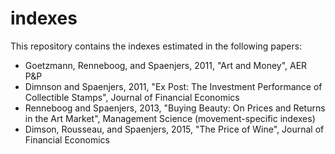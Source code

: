 # indexes

This repository contains the indexes estimated in the following papers:
* Goetzmann, Renneboog, and Spaenjers, 2011, "Art and Money", AER P&P
* Dimnson and Spaenjers, 2011, "Ex Post: The Investment Performance of Collectible Stamps", Journal of Financial Economics
* Renneboog and Spaenjers, 2013, "Buying Beauty: On Prices and Returns in the Art Market", Management Science (movement-specific indexes)
* Dimson, Rousseau, and Spaenjers, 2015, "The Price of Wine", Journal of Financial Economics
